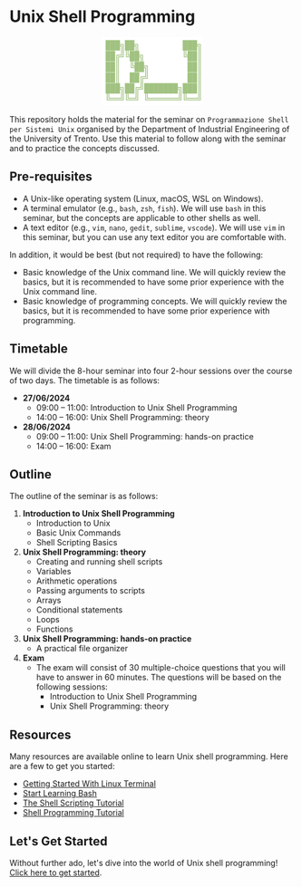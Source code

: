 # Unix Shell Programming

<p align="center">
<img src="./logo.png" alt="Unix Shell Programming" width=180px>
</img>
</p>

This repository holds the material for the seminar on `Programmazione Shell per Sistemi Unix` organised by the Department of Industrial Engineering of the University of Trento. Use this material to follow along with the seminar and to practice the concepts discussed.

## Pre-requisites

- A Unix-like operating system (Linux, macOS, WSL on Windows).
- A terminal emulator (e.g., `bash`, `zsh`, `fish`). We will use `bash` in this seminar, but the concepts are applicable to other shells as well.
- A text editor (e.g., `vim`, `nano`, `gedit`, `sublime`, `vscode`). We will use `vim` in this seminar, but you can use any text editor you are comfortable with.

In addition, it would be best (but not required) to have the following:

- Basic knowledge of the Unix command line. We will quickly review the basics, but it is recommended to have some prior experience with the Unix command line.
- Basic knowledge of programming concepts. We will quickly review the basics, but it is recommended to have some prior experience with programming.

## Timetable

We will divide the 8-hour seminar into four 2-hour sessions over the course of two days. The timetable is as follows:

- **27/06/2024**
  - 09:00 – 11:00: Introduction to Unix Shell Programming
  - 14:00 – 16:00: Unix Shell Programming: theory
- **28/06/2024**
  - 09:00 – 11:00: Unix Shell Programming: hands-on practice
  - 14:00 – 16:00: Exam

## Outline

The outline of the seminar is as follows:

1. **Introduction to Unix Shell Programming**
   - Introduction to Unix
   - Basic Unix Commands
   - Shell Scripting Basics
2. **Unix Shell Programming: theory**
   - Creating and running shell scripts
   - Variables
   - Arithmetic operations
   - Passing arguments to scripts
   - Arrays
   - Conditional statements
   - Loops
   - Functions
3. **Unix Shell Programming: hands-on practice**
   - A practical file organizer
4. **Exam**
   - The exam will consist of 30 multiple-choice questions that you will have to answer in 60 minutes. The questions will be based on the following sessions:
     - Introduction to Unix Shell Programming
     - Unix Shell Programming: theory

## Resources

Many resources are available online to learn Unix shell programming. Here are a few to get you started:

- [Getting Started With Linux Terminal](https://itsfoss.com/linux-terminal-basics/)
- [Start Learning Bash](https://linuxhandbook.com/bash/)
- [The Shell Scripting Tutorial](https://www.shellscript.sh)
- [Shell Programming Tutorial](https://www.learnshell.org)

## Let's Get Started

Without further ado, let's dive into the world of Unix shell programming! [Click here to get started](./lectures/00_introduction_to_unix_shell_programming.md).
